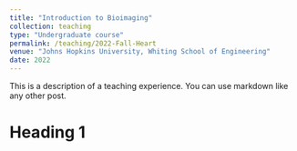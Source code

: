 ```yaml
---
title: "Introduction to Bioimaging"
collection: teaching
type: "Undergraduate course"
permalink: /teaching/2022-Fall-Heart
venue: "Johns Hopkins University, Whiting School of Engineering"
date: 2022
---
```


This is a description of a teaching experience. You can use markdown like any other post.

Heading 1
======

